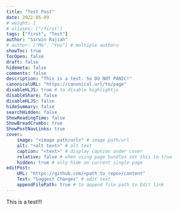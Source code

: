 ```yaml
---
title: "Test Post"
date: 2022-05-09
# weight: 1
# aliases: ["/first"]
tags: ["first", "Test"]
author: "Sarwin Rajiah"
# author: ["Me", "You"] # multiple authors
showToc: true
TocOpen: false
draft: false
hidemeta: false
comments: false
description: "This is a test. So DO NOT PANIC!"
canonicalURL: "https://canonical.url/to/page"
disableHLJS: true # to disable highlightjs
disableShare: false
disableHLJS: false
hideSummary: false
searchHidden: false
ShowReadingTime: false
ShowBreadCrumbs: true
ShowPostNavLinks: true
cover:
    image: "<image path/url>" # image path/url
    alt: "<alt text>" # alt text
    caption: "<text>" # display caption under cover
    relative: false # when using page bundles set this to true
    hidden: true # only hide on current single page
editPost:
    URL: "https://github.com/<path_to_repo>/content"
    Text: "Suggest Changes" # edit text
    appendFilePath: true # to append file path to Edit link
---
```



This is a test!!!